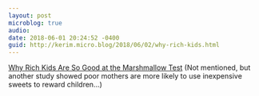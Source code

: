 ```yaml
---
layout: post
microblog: true
audio: 
date: 2018-06-01 20:24:52 -0400
guid: http://kerim.micro.blog/2018/06/02/why-rich-kids.html
---
```

[Why Rich Kids Are So Good at the Marshmallow Test](https://www.theatlantic.com/family/archive/2018/06/marshmallow-test/561779/) (Not mentioned, but another study showed poor mothers are more likely to use inexpensive sweets to reward children…)
